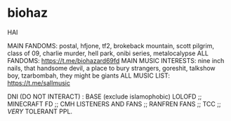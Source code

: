 # biohaz
HAI

MAIN FANDOMS: postal, hfjone, tf2, brokeback mountain, scott pilgrim, class of 09, charlie murder, hell park, onibi series, metalocalypse
ALL FANDOMS: https://t.me/biohazard69fd
MAIN MUSIC INTERESTS: nine inch nails, that handsome devil, a place to bury strangers, goreshit, talkshow boy, tzarbombah, they might be giants
ALL MUSIC LIST: https://t.me/sallmusic

DNI (DO NOT INTERACT) : BASE (exclude islamophobic) LOLOFD ;; MINECRAFT FD ;; CMH LISTENERS AND FANS ;; RANFREN FANS ;; TCC ;;  *VERY* TOLERANT PPL.
